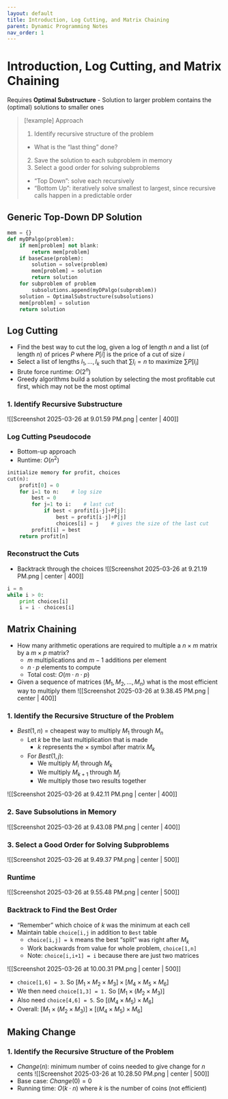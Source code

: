 ```yaml
---
layout: default
title: Introduction, Log Cutting, and Matrix Chaining
parent: Dynamic Programming Notes
nav_order: 1
---
```

# Introduction, Log Cutting, and Matrix Chaining
Requires **Optimal Substructure**
	- Solution to larger problem contains the (optimal) solutions to smaller ones

> [!example] Approach
> 1. Identify recursive structure of the problem
> 	- What is the “last thing” done?
> 2. Save the solution to each subproblem in memory
> 3. Select a good order for solving subproblems
> 	- “Top Down”: solve each recursively
> 	- “Bottom Up”: iteratively solve smallest to largest, since recursive calls happen in a predictable order

## Generic Top-Down DP Solution
```Python
mem = {}
def myDPalgo(problem):
	if mem[problem] not blank:
		return mem[problem]
	if baseCase(problem):
		solution = solve(problem)
		mem[problem] = solution
		return solution
	for subproblem of problem
		subsolutions.append(myDPalgo(subproblem))
	solution = OptimalSubstructure(subsolutions)
	mem[problem] = solution
	return solution
```

## Log Cutting
- Find the best way to cut the log, given a log of length $n$ and a list (of length $n$) of prices $P$ where $P[i]$ is the price of a cut of size $i$
- Select a list of lengths $l_1,…,l_k$ such that $\sum l_i = n$ to maximize $\sum P[l_i]$
- Brute force runtime: $O(2^n)$
- Greedy algorithms build a solution by selecting the most profitable cut first, which may not be the most optimal

### 1. Identify Recursive Substructure
![[Screenshot 2025-03-26 at 9.01.59 PM.png | center | 400]]

### Log Cutting Pseudocode
- Bottom-up approach
- Runtime: $O(n^2)$
```Python
initialize memory for profit, choices
cut(n):
	profit[0] = 0
	for i=1 to n:    # log size
		best = 0
		for j=1 to i:    # last cut
			if best < profit[i-j]+P[j]:	
				best = profit[i-j]+P[j]
				choices[i] = j    # gives the size of the last cut
		profit[i] = best
	return profit[n]
```

### Reconstruct the Cuts
- Backtrack through the choices
![[Screenshot 2025-03-26 at 9.21.19 PM.png | center | 400]]

```Python
i = n
while i > 0:
	print choices[i]
	i = i - choices[i]
```

## Matrix Chaining
- How many arithmetic operations are required to multiple a $n \times m$ matrix by a $m \times p$ matrix?
	- $m$ multiplications and $m - 1$ additions per element
	- $n \cdot p$ elements to compute
	- Total cost: $O(m \cdot n \cdot p)$
- Given a sequence of matrices ($M_1, M_2, …, M_n$) what is the most efficient way to multiply them
![[Screenshot 2025-03-26 at 9.38.45 PM.png | center | 400]]

### 1. Identify the Recursive Structure of the Problem
- $Best(1,n)$ = cheapest way to multiply $M_1$ through $M_n$
	- Let $k$ be the last multiplication that is made
		- $k$ represents the $\times$ symbol after matrix $M_k$
	- For $Best(1,j)$:
		- We multiply $M_i$ through $M_k$
		- We multiply $M_{k+1}$ through $M_j$
		- We multiply those two results together

![[Screenshot 2025-03-26 at 9.42.11 PM.png | center | 400]]

### 2. Save Subsolutions in Memory
![[Screenshot 2025-03-26 at 9.43.08 PM.png | center | 400]]

### 3. Select a Good Order for Solving Subproblems
![[Screenshot 2025-03-26 at 9.49.37 PM.png | center | 500]]

### Runtime
![[Screenshot 2025-03-26 at 9.55.48 PM.png | center | 500]]

### Backtrack to Find the Best Order
- “Remember” which choice of $k$ was the minimum at each cell
- Maintain table `choice[i,j` in addition to `Best` table
	- `choice[i,j] = k` means the best “split” was right after $M_k$
	- Work backwards from value for whole problem, `choice[1,n]`
	- Note: `choice[i,i+1] = i` because there are just two matrices

![[Screenshot 2025-03-26 at 10.00.31 PM.png | center | 500]]
- `choice[1,6] = 3`. So  $[M_1 × M_2 × M_3 ] × [M_4 × M_5 × M_6 ]$
- We then need `choice[1,3] = 1.` So $[M_1 × (M_2 × M_3 )]$
- Also need `choice[4,6] = 5`. So $[(M_4 × M_5 ) × M_6 ]$
- Overall: $[M_1 × (M_2 × M_3 )] × [(M_4 × M_5 ) × M_6 ]$

## Making Change

### 1. Identify the Recursive Structure of the Problem
- $Change(n)$: minimum number of coins needed to give change for $n$ cents
![[Screenshot 2025-03-26 at 10.28.50 PM.png | center | 500]]
- Base case: $Change(0) = 0$
- Running time: $O(k \cdot n)$ where $k$ is the number of coins (not efficient)